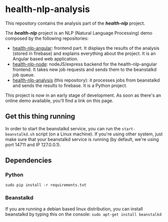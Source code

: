 # health-nlp-analysis
This repository contains the analysis part of the ***health-nlp*** project.

The ***health-nlp*** project is an NLP (Natural Language Processing) demo composed by the following repositories:

- [health-nlp-angular](https://github.com/fjrd84/health-nlp-angular): frontend part. It displays the results of the analysis (stored in firebase) and explains everything about the project. It is an Angular based web application.
- [health-nlp-node](https://github.com/fjrd84/health-nlp-node): nodeJS/express backend for the health-nlp-angular frontend. It takes new job requests and sends them to the beanstalkd job queue.
- [health-nlp-analysis](https://github.com/fjrd84/health-nlp-analysis) (this repository): it processes jobs from beanstalkd and sends the results to firebase. It is a Python project.

This project is now in an early stage of development. As soon as there's an online demo available, you'll find a link on this page.

## Get this thing running
In order to start the beanstalkd service, you can run the `start-beanstalkd.sh` script (on a Linux machine). If you're using other system, just make sure that your beanstalkd service is running (by default, we're using port 14711 and IP 127.0.0.1).

## Dependencies

### Python

`sudo pip install -r requirements.txt`

### Beanstalkd

If you are running a debian based linux distribution, you can install beanstalkd by typing this on the console: `sudo apt-get install beanstalkd`